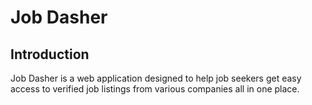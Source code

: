 # Job Dasher
## Introduction
Job Dasher is a web application designed to help job seekers get easy access to verified job listings from various companies all in one place.

